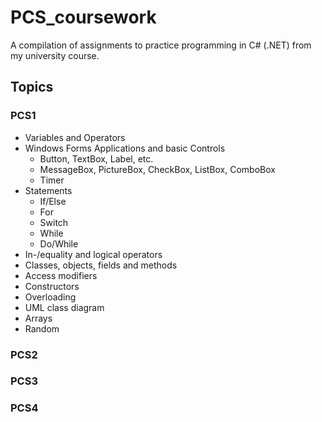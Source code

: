 # PCS_coursework
A compilation of assignments to practice programming in C# (.NET) from my university course.
## Topics
### PCS1
+ Variables and Operators
+ Windows Forms Applications and basic Controls
  + Button, TextBox, Label, etc.
  + MessageBox, PictureBox, CheckBox, ListBox, ComboBox
  + Timer
+ Statements
  + If/Else
  + For
  + Switch
  + While
  + Do/While
+ In-/equality and logical operators
+ Classes, objects, fields and methods
+ Access modifiers
+ Constructors
+ Overloading
+ UML class diagram
+ Arrays
+ Random

### PCS2
### PCS3
### PCS4


<!--
TEMPLATES
1. First list item
   - First nested list item
     - Second nested list item

- George Washington
* John Adams
+ Thomas Jefferson

- [x] #739
- [ ] https://github.com/octo-org/octo-repo/issues/740
- [ ] Add delight to the experience when all tasks are complete :tada:

-->
